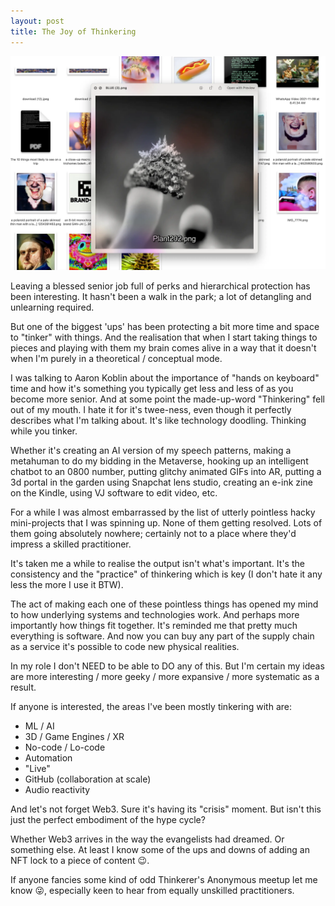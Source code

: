 ```yaml
---
layout: post
title: The Joy of Thinkering
---
```


![a directory of thinkering random files](/images/thinkering/thinkering.webp)

Leaving a blessed senior job full of perks and hierarchical protection has been interesting. It hasn't been a walk in the park; a lot of detangling and unlearning required.

But one of the biggest 'ups' has been protecting a bit more time and space to "tinker" with things. And the realisation that when I start taking things to pieces and playing with them my brain comes alive in a way that it doesn't when I'm purely in a theoretical / conceptual mode.

I was talking to Aaron Koblin about the importance of "hands on keyboard" time and how it's something you typically get less and less of as you become more senior. And at some point the made-up-word "Thinkering" fell out of my mouth. I hate it for it's twee-ness, even though it perfectly describes what I'm talking about. It's like technology doodling. Thinking while you tinker.

Whether it's creating an AI version of my speech patterns, making a metahuman to do my bidding in the Metaverse, hooking up an intelligent chatbot to an 0800 number, putting glitchy animated GIFs into AR, putting a 3d portal in the garden using Snapchat lens studio, creating an e-ink zine on the Kindle, using VJ software to edit video, etc.

For a while I was almost embarrassed by the list of utterly pointless hacky mini-projects that I was spinning up. None of them getting resolved. Lots of them going absolutely nowhere; certainly not to a place where they'd impress a skilled practitioner.

It's taken me a while to realise the output isn't what's important. It's the consistency and the "practice" of thinkering which is key (I don't hate it any less the more I use it BTW).

The act of making each one of these pointless things has opened my mind to how underlying systems and technologies work. And perhaps more importantly how things fit together. It's reminded me that pretty much everything is software. And now you can buy any part of the supply chain as a service it's possible to code new physical realities.

In my role I don't NEED to be able to DO any of this. But I'm certain my ideas are more interesting / more geeky / more expansive / more systematic as a result. 

If anyone is interested, the areas I've been mostly tinkering with are:

- ML / AI
- 3D / Game Engines / XR
- No-code / Lo-code
- Automation
- "Live"
- GitHub (collaboration at scale)
- Audio reactivity

And let's not forget Web3. Sure it's having its "crisis" moment. But isn't this just the perfect embodiment of the hype cycle?

Whether Web3 arrives in the way the evangelists had dreamed. Or something else. At least I know some of the ups and downs of adding an NFT lock to a piece of content 😉.

If anyone fancies some kind of odd Thinkerer's Anonymous meetup let me know 😜, especially keen to hear from equally unskilled practitioners.

